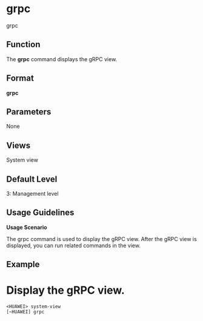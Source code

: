 grpc
====

grpc

Function
--------



The **grpc** command displays the gRPC view.




Format
------

**grpc**


Parameters
----------

None

Views
-----

System view


Default Level
-------------

3: Management level


Usage Guidelines
----------------

**Usage Scenario**

The grpc command is used to display the gRPC view. After the gRPC view is displayed, you can run related commands in the view.


Example
-------

# Display the gRPC view.
```
<HUAWEI> system-view
[~HUAWEI] grpc

```